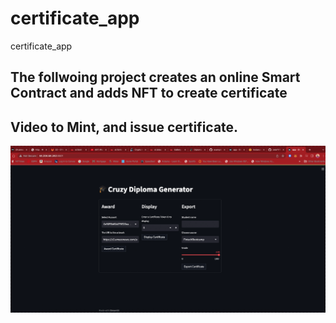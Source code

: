 # certificate_app
certificate_app

## The follwoing project creates an online Smart Contract and adds NFT to create certificate

## Video to Mint, and issue certificate.
![GIF](NFT-Video.gif)

